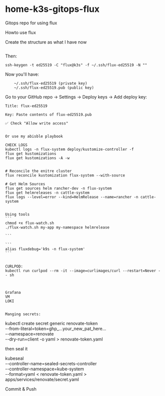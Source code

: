 # home-k3s-gitops-flux
Gitops repo for using flux


Howto use flux

Create the structure as what I have now

```

```

Then:

```
ssh-keygen -t ed25519 -C "flux@k3s" -f ~/.ssh/flux-ed25519 -N ""

```


Now you'll have:

```
    ~/.ssh/flux-ed25519 (private key)
    ~/.ssh/flux-ed25519.pub (public key)
```

Go to your GitHub repo → Settings → Deploy keys → Add deploy key:

    Title: flux-ed25519

    Key: Paste contents of flux-ed25519.pub

    ✅ Check "Allow write access"


    Or use my abisble playbook

    CHECK LOGS
    kubectl logs -n flux-system deploy/kustomize-controller -f
    flux get kustomizations
    flux get kustomizations -A -w


    # Reconcile the enitre cluster
    flux reconcile kustomization flux-system --with-source

    # Get Helm Sources
    flux get sources helm rancher-dev -n flux-system
    flux get helmreleases -n cattle-system
    flux logs --level=error --kind=HelmRelease --name=rancher -n cattle-system


    Using tools 
    ```
    chmod +x flux-watch.sh
    ./flux-watch.sh my-app my-namespace helmrelease

    ```

    ```
    alias fluxdebug='k9s -n flux-system'
    ```


    CURLPOD:
    kubectl run curlpod --rm -it --image=curlimages/curl --restart=Never -- sh



    Grafana
    VM
    LOKI
    

    Manging secrets:

kubectl create secret generic renovate-token \
  --from-literal=token=ghp_...your_new_pat_here... \
  --namespace=renovate \
  --dry-run=client -o yaml > renovate-token.yaml


then seal it

kubeseal \
  --controller-name=sealed-secrets-controller \
  --controller-namespace=kube-system \
  --format=yaml < renovate-token.yaml > apps/services/renovate/secret.yaml

Commit & Push